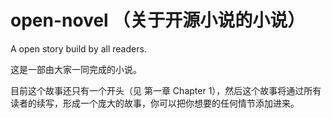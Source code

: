 # open-novel （关于开源小说的小说）

A open story build by all readers.

这是一部由大家一同完成的小说。

目前这个故事还只有一个开头（见 第一章 Chapter 1），然后这个故事将通过所有读者的续写，形成一个庞大的故事，你可以把你想要的任何情节添加进来。
